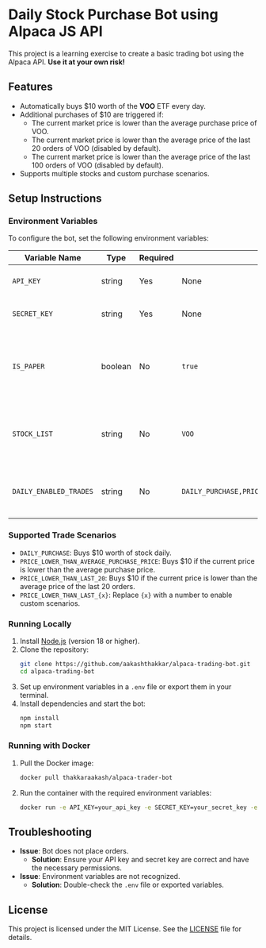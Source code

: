 # Daily Stock Purchase Bot using Alpaca JS API

This project is a learning exercise to create a basic trading bot using the Alpaca API. **Use it at your own risk!**

## Features
- Automatically buys $10 worth of the **VOO** ETF every day.
- Additional purchases of $10 are triggered if:
  - The current market price is lower than the average purchase price of VOO.
  - The current market price is lower than the average price of the last 20 orders of VOO (disabled by default).
  - The current market price is lower than the average price of the last 100 orders of VOO (disabled by default).
- Supports multiple stocks and custom purchase scenarios.

## Setup Instructions

### Environment Variables
To configure the bot, set the following environment variables:

| Variable Name         | Type    | Required | Default Value | Description                                                                 |
|-----------------------|---------|----------|---------------|-----------------------------------------------------------------------------|
| `API_KEY`             | string  | Yes      | None          | Your Alpaca API key.                                                       |
| `SECRET_KEY`          | string  | Yes      | None          | Your Alpaca secret key.                                                    |
| `IS_PAPER`            | boolean | No       | `true`        | Set to `true` for paper trading (fake money) or `false` for live trading.  |
| `STOCK_LIST`          | string  | No       | `VOO`         | Comma-separated list of stock tickers to trade (e.g., `VOO,AAPL`).         |
| `DAILY_ENABLED_TRADES`| string  | No       | `DAILY_PURCHASE,PRICE_LOWER_THAN_AVERAGE_PURCHASE_PRICE` | Comma-separated list of trade scenarios to enable. |

### Supported Trade Scenarios
- `DAILY_PURCHASE`: Buys $10 worth of stock daily.
- `PRICE_LOWER_THAN_AVERAGE_PURCHASE_PRICE`: Buys $10 if the current price is lower than the average purchase price.
- `PRICE_LOWER_THAN_LAST_20`: Buys $10 if the current price is lower than the average price of the last 20 orders.
- `PRICE_LOWER_THAN_LAST_{x}`: Replace `{x}` with a number to enable custom scenarios.

### Running Locally
1. Install [Node.js](https://nodejs.org/) (version 18 or higher).
2. Clone the repository:
   ```bash
   git clone https://github.com/aakashthakkar/alpaca-trading-bot.git
   cd alpaca-trading-bot
   ```
3. Set up environment variables in a `.env` file or export them in your terminal.
4. Install dependencies and start the bot:
   ```bash
   npm install
   npm start
   ```

### Running with Docker
1. Pull the Docker image:
   ```bash
   docker pull thakkaraakash/alpaca-trader-bot
   ```
2. Run the container with the required environment variables:
   ```bash
   docker run -e API_KEY=your_api_key -e SECRET_KEY=your_secret_key -e IS_PAPER=true thakkaraakash/alpaca-trader-bot
   ```

## Troubleshooting
- **Issue**: Bot does not place orders.
  - **Solution**: Ensure your API key and secret key are correct and have the necessary permissions.
- **Issue**: Environment variables are not recognized.
  - **Solution**: Double-check the `.env` file or exported variables.

## License
This project is licensed under the MIT License. See the [LICENSE](./LICENSE) file for details.
